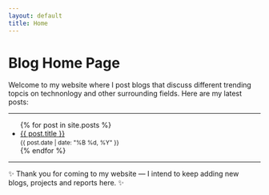 ```yaml
---
layout: default
title: Home
---
```


# Blog Home Page

Welcome to my website where I post blogs that discuss different trending topcis on technonlogy and other surrounding fields. 
Here are my latest posts:

---

<ul>
  {% for post in site.posts %}
    <li>
      <a href="{{ post.url | relative_url }}">{{ post.title }}</a><br>
      <small>{{ post.date | date: "%B %d, %Y" }}</small>
    </li>
  {% endfor %}
</ul>

---

✨ Thank you for coming to my website — I intend to keep adding new blogs, projects and reports here. ✨
